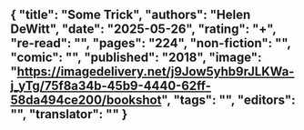 {
 "title": "Some Trick",
 "authors": "Helen DeWitt",
 "date": "2025-05-26",
 "rating": "+",
 "re-read": "",
 "pages": "224",
 "non-fiction": "",
 "comic": "",
 "published": "2018",
 "image": "https://imagedelivery.net/j9Jow5yhb9rJLKWa-j_yTg/75f8a34b-45b9-4440-62ff-58da494ce200/bookshot",
 "tags": "",
 "editors": "",
 "translator": ""
}
---

